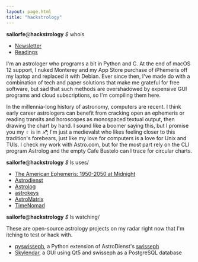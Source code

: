 ```yaml
---
layout: page.html
title: "hackstrology"
---
```


**sailorfe**@**hackstrology** *$* whois

- [Newsletter](https://buttondown.com/hackstrology)
- [Readings](https://ko-fi.com/hackstrology)

I'm an astrologer who programs a bit in Python and C. At the end of macOS 12 support, I nuked Monterey and my App Store purchase of iPhemeris off my laptop and replaced it with Debian. Ever since then, I've made do with a combination of tech and paper solutions that make me grateful for free software, but sad that such methods are overshadowed by expensive GUI programs and cloud subscriptions, so I'm compiling them here.

In the millennia-long history of astronomy, computers are recent. I think early career astrologers can benefit from cracking open an ephemeris or reading transits and horoscopes as monospaced textual output, then drawing the chart by hand. I sound like a boomer saying this, but I promise you my *♇* is in *♐︎*; I'm just a medievalst who likes feeling closer to this tradition's forebears, just like my love for computers is a love for Unix and TUIs. I check my work with Astro.com, but for the most part rely on the CLI program Astrolog and the empty Cafe Bustelo can I trace for circular charts.

**sailorfe**@**hackstrology** *$* ls uses/

- [The American Ephemeris: 1950-2050 at Midnight](https://www.barnesandnoble.com/w/the-american-ephemeris-1950-2050-at-midnight-neil-f-michelsen/1100461338)
- [Astrodienst](https://astro.com)
- [Astrolog](https://astrolog.com)
- [astrokeys](https://codeberg.org/sailorfe/astrokeys)
- [AstroMatrix](https://astromatrix.org/)
- [TimeNomad](https://timenomad.app/)

**sailorfe**@**hackstrology** *$* ls watching/

These are open-source astrology projects on my radar right now that I'm itching to test or hack with.

- [pyswisseph](https://github.com/astrorigin/pyswisseph), a Python extension of AstroDienst's [swisseph](https://www.astro.com/swisseph/swephinfo_e.htm)
- [Skylendar](https://sourceforge.net/projects/skylendar/), a GUI using Qt5 and swisseph as a PostgreSQL database
